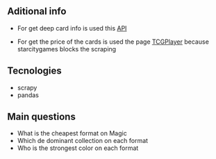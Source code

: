 ## Aditional info

- For get deep card info is used this [API](https://docs.magicthegathering.io/)

- For get the price of the cards is used the page [TCGPlayer](https://shop.tcgplayer.com/magic?newSearch=true) because starcitygames blocks the scraping

## Tecnologies

- scrapy
- pandas

## Main questions

- What is the cheapest format on Magic
- Which de dominant collection on each format
- Who is the strongest color on each format
